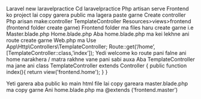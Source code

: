 Laravel new laravelpractice
Cd laravelpractice
Php artisan serve
Frontend ko project lai copy garera public ma lagera paste garne
Create controller
Php arisan make:controller TemplateController
Resources>views>frontend (frontend folder create garne)
Frontend folder ma files haru create garne i.e
Master.blade.php
Home.blade.php
Aba home.blade.php ma kei lekhne ani route create garne
Web.php ma
Use App\Http\Controllers\TemplateController;
Route::get(‘/home’,[TemplateController::class,’index’]);
Yedi welcome ko route pani falne ani home narakhera / matra rakhne vane pani sabi auxa
Aba TemplateController ma jane ani
class TemplateController extends Controller
{
    public function index(){
        return view('frontend.home');
    }
}


 Yeti garera aba public ko main html file lai copy gareara master.blade.php ma copy garne
Ani home.blade.php ma 
@extends (‘frontend.master’) 
